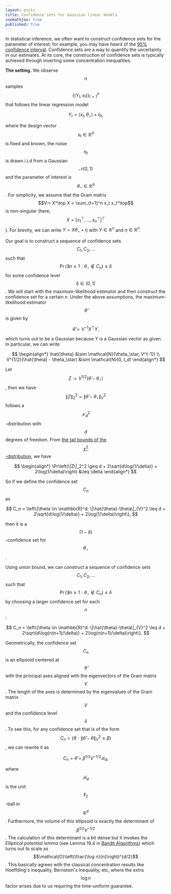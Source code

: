 ```yaml
---
layout: posts
title: Confidence sets for Gaussian linear models
usemathjax: true
published: true
---
```


In statistical inference, we often want to construct confidence sets for the parameter of interest; for example, you may have heard of the [95% confidence interval](https://en.wikipedia.org/wiki/Confidence_interval).
Confidence sets are a way to quantify the uncertainty in our estimates.
At its core, the construction of confidence sets is typically achieved through inverting some concentration inequalities.
<!-- We shall explore this in a setting where the estimator is [asymptotically normal](https://en.wikipedia.org/wiki/Asymptotic_distribution#Central_limit_theorem) under some regularity conditions. -->

**The setting.**
We observe $$n$$ samples $$\{(Y_t, x_t)\}_{t=1}^n$$ that follows the linear regression model

$$
    Y_t = \langle x_t, \theta_\star \rangle + \eta_t,
$$

where the design vector $$x_t \in \mathbb{R}^d$$ is fixed and known, the noise $$\eta_t$$ is drawn i.i.d from a Gaussian $$\mathcal{N}(0, 1)$$ and the parameter of interest is $$\theta_\star \in \mathbb{R}^d$$.
For simplicity, we assume that the Gram matrix $$V:= X^\top X = \sum_{t=1}^n x_t x_t^\top$$ is non-singular (here, $$X = [x_1^\top, \ldots, x_n^\top]^\top$$).
For brevity, we can write $Y = X\theta_\star + \eta$ with $Y\in \mathbb{R}^n$ and $\eta \in \mathbb{R}^n$.

Our goal is to construct a sequence of confidence sets $$C_1, C_2, \ldots$$ such that $$\Pr(\exists n \ge 1: \theta_\star \notin C_n) \le \delta$$ for some confidence level $$\delta \in (0, 1)$$.
We will start with the maximum-likelihood estimator and then construct the confidence set for a certain $n$. 
Under the above assumptions, the maximum-likelihood estimator $$\hat{\theta}$$ is given by

$$
    \hat{\theta} = V^{-1} X^\top Y,
$$

which turns out to be a Gaussian because $Y$ is a Gaussian vector as given. 
In particular, we can write

<!-- which is also known to be [asymptotically normal](https://en.wikipedia.org/wiki/Maximum_likelihood_estimation#Consistency) (well, in fact $$\hat{\theta}$$ is normal already due to the Gaussian noise!). -->

<!-- More precisely, the distribution of $$\hat{\theta}$$ converges to a Gaussian distribution when $$n$$ is large, i.e.,

$$
    \hat{\theta} \sim \mathcal{N}(\theta_\star, n^{-1}\mathcal{I}(\theta_\star)^{-1}).
$$

Above, $$\mathcal{I}(\theta_\star)$$ is the Fisher information matrix at $$\theta_\star$$.
It is also known that $$\hat{\theta}$$ is [asymptotically efficient](https://en.wikipedia.org/wiki/Maximum_likelihood_estimation#Efficiency), i.e., it achieves the [Cramér-Rao lower bound](https://en.wikipedia.org/wiki/Cram%C3%A9r%E2%80%93Rao_bound)

$$
    \mathbb{V}(\hat{\theta}) = n^{-1} \mathcal{I}(\theta_\star)^{-1}
$$

This is a bless because it allows us to work out the formula for the inversed Fisher information matrix:

$$
\begin{align*}
    \mathbb{V}(\hat{\theta}) &= \mathbb{V}(V^{-1} X^\top Y) \\
    &= \mathbb{V}(V^{-1} X^\top (X \theta_\star + \eta)) \\
    &= V^{-1} X^\top \mathbb{V}(\eta) X V^{-1} \\
    &=  V^{-1} X^\top X V^{-1} \\
    &=  V^{-1}.
\end{align*}
$$

From this we then have that: -->

$$
\begin{align*}
    \hat{\theta} &\sim \mathcal{N}(\theta_\star,  V^{-1}) \\
     V^{1/2}(\hat{\theta} - \theta_\star) &\sim \mathcal{N}(0, I_d)
\end{align*}
$$

Let $$Z :=  V^{1/2}(\hat{\theta} - \theta_\star)$$, then we have $$\|Z\|_2^2 =  \|\hat{\theta}-\theta_\star\|_{V}^2$$ follows a $$\mathcal{X}_d^2$$-distribution with $$d$$ degrees of freedom.
From [the tail bounds of the $$\chi^2$$-distribution](https://stats.stackexchange.com/a/4821/301376), we have

$$
\begin{align*}
    \Pr\left(\|Z\|_2^2 \geq d + 2\sqrt{d\log(1/\delta)} + 2\log(1/\delta)\right) &\leq \delta
\end{align*}
$$

So if we define the confidence set $$C_n$$ as

$$
    C_n = \left\{\theta \in \mathbb{R}^d: \|\hat{\theta}-\theta\|_{V}^2 \leq  d + 2\sqrt{d\log(1/\delta)} + 2\log(1/\delta)\right\},
$$

then it is a $$(1-\delta)$$-confidence set for $$\theta_\star$$.

Using union bound, we can construct a sequence of confidence sets $$C_1, C_2, \ldots$$ such that $$\Pr(\exists n \ge 1: \theta_\star \notin C_n) \leq \delta$$ by choosing a larger confidence set for each $$n$$:

$$
    C_n = \left\{\theta \in \mathbb{R}^d: \|\hat{\theta}-\theta\|_{V}^2 \leq  d + 2\sqrt{d\log(n(n+1)/\delta)} + 2\log(n(n+1)/\delta)\right\}.
$$

Geometrically, the confidence set $$C_n$$ is an ellipsoid centered at $$\hat{\theta}$$ with the principal axes aligned with the eigenvectors of the Gram matrix $$V$$.
The length of the axes is determined by the eigenvalues of the Gram matrix $$V$$ and the confidence level $$\delta$$.
To see this, for any confidence set that is of the form $$C_n = \{\theta :\|\hat{\theta} - \theta\|_V^2 \le \beta\}$$, we can rewrite it as

$$
    C_n = \hat{\theta} + \beta^{1/2} V^{-1/2} \mathcal{B}_d,
$$

where $$\mathcal{B}_d$$ is the unit $$\ell_2$$-ball in $$\mathbb{R}^d$$.
Furthermore, the volume of this ellipsoid is exactly the determinant of $$\beta^{1/2} V^{-1/2}$$.
The calculation of this determinant is a bit dense but it invokes the _Elliptical potential lemma_ (see Lemma 19.4 in [Bandit Algorithms](https://tor-lattimore.com/downloads/book/book.pdf)) which turns out to scale as $$\mathcal{O}\left(\frac{\log n}{n}\right)^{d/2}$$.
This basically agrees with the classical concentration results like Hoeffding's inequality, Bernstein's inequality, etc, where the extra $$\log n$$ factor arises due to us requiring the time-uniform guarantee.

